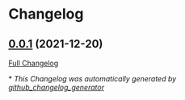 # Changelog

## [0.0.1](https://github.com/T-Systems-MMS/terraform-accounts/tree/0.0.1) (2021-12-20)

[Full Changelog](https://github.com/T-Systems-MMS/terraform-accounts/compare/cd47d8407c807962846467e2a5eea1332ef804c2...0.0.1)

\* _This Changelog was automatically generated by [github_changelog_generator](https://github.com/github-changelog-generator/github-changelog-generator)_
